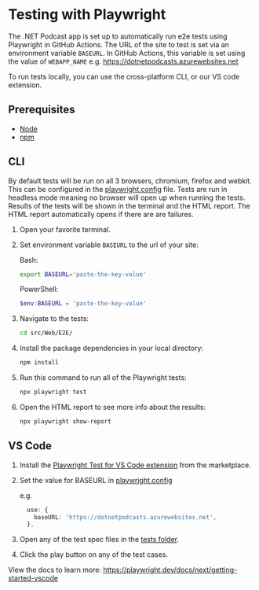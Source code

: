 # Testing with Playwright

The .NET Podcast app is set up to automatically run e2e tests using Playwright in GitHub Actions. The URL of the site to test is set via an environment variable `BASEURL`. In GitHub Actions, this variable is set using the value of `WEBAPP_NAME` e.g. <https://dotnetpodcasts.azurewebsites.net>

To run tests locally, you can use the cross-platform CLI, or our VS code extension.

## Prerequisites

- [Node](https://nodejs.org/en/download)
- [npm](https://docs.npmjs.com/downloading-and-installing-node-js-and-npm)

## CLI

By default tests will be run on all 3 browsers, chromium, firefox and webkit. This can be configured in the [playwright.config](../../../src/Web/E2E/playwright.config.ts) file. Tests are run in headless mode meaning no browser will open up when running the tests. Results of the tests will be shown in the terminal and the HTML report. The HTML report automatically opens if there are are failures.

1. Open your favorite terminal.
1. Set environment variable `BASEURL` to the url of your site:

    Bash:

    ```bash
    export BASEURL='paste-the-key-value'
    ```

    PowerShell:

    ```powershell
    $env:BASEURL = 'paste-the-key-value'
    ```

1. Navigate to the tests:

    ```bash
    cd src/Web/E2E/
    ```

1. Install the package dependencies in your local directory:

    ```bash
    npm install
    ```

1. Run this command to run all of the Playwright tests:

    ```bash
    npx playwright test 
    ```

1. Open the HTML report to see more info about the results:

    ```bash
    npx playwright show-report
    ```

## VS Code

1. Install the [Playwright Test for VS Code extension](https://marketplace.visualstudio.com/items?itemName=ms-playwright.playwright) from the marketplace.
1. Set the value for BASEURL in [playwright.config](../../../src/Web/E2E/playwright.config.ts)

    e.g.

    ```typescript
      use: {
        baseURL: 'https://dotnetpodcasts.azurewebsites.net',
      },
    ```

1. Open any of the test spec files in the [tests folder](../../../src/Web/E2E/tests/).
1. Click the play button on any of the test cases.

View the docs to learn more: <https://playwright.dev/docs/next/getting-started-vscode>
